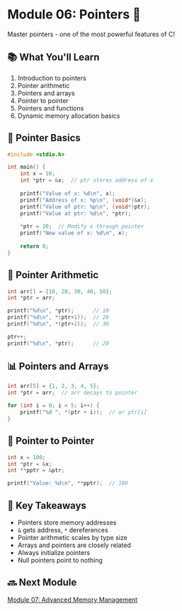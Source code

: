 # Module 06: Pointers 🎯

Master pointers - one of the most powerful features of C!

## 📚 What You'll Learn

1. Introduction to pointers
2. Pointer arithmetic
3. Pointers and arrays
4. Pointer to pointer
5. Pointers and functions
6. Dynamic memory allocation basics

## 🎯 Pointer Basics

```c
#include <stdio.h>

int main() {
    int x = 10;
    int *ptr = &x;  // ptr stores address of x
    
    printf("Value of x: %d\n", x);
    printf("Address of x: %p\n", (void*)&x);
    printf("Value of ptr: %p\n", (void*)ptr);
    printf("Value at ptr: %d\n", *ptr);
    
    *ptr = 20;  // Modify x through pointer
    printf("New value of x: %d\n", x);
    
    return 0;
}
```

## 🔢 Pointer Arithmetic

```c
int arr[] = {10, 20, 30, 40, 50};
int *ptr = arr;

printf("%d\n", *ptr);      // 10
printf("%d\n", *(ptr+1));  // 20
printf("%d\n", *(ptr+2));  // 30

ptr++;
printf("%d\n", *ptr);      // 20
```

## 📊 Pointers and Arrays

```c
int arr[5] = {1, 2, 3, 4, 5};
int *ptr = arr;  // arr decays to pointer

for (int i = 0; i < 5; i++) {
    printf("%d ", *(ptr + i));  // or ptr[i]
}
```

## 🔗 Pointer to Pointer

```c
int x = 100;
int *ptr = &x;
int **pptr = &ptr;

printf("Value: %d\n", **pptr);  // 100
```

## 🎯 Key Takeaways

- Pointers store memory addresses
- `&` gets address, `*` dereferences
- Pointer arithmetic scales by type size
- Arrays and pointers are closely related
- Always initialize pointers
- Null pointers point to nothing

## 🔜 Next Module

[Module 07: Advanced Memory Management](../07-memory-management/README.md)
